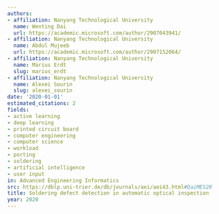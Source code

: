 ```yaml
---
authors:
- affiliation: Nanyang Technological University
  name: Wenting Dai
  url: https://academic.microsoft.com/author/2907043941/
- affiliation: Nanyang Technological University
  name: Abdul Mujeeb
  url: https://academic.microsoft.com/author/2907152064/
- affiliation: Nanyang Technological University
  name: Marius Erdt
  slug: marius_erdt
- affiliation: Nanyang Technological University
  name: Alexei Sourin
  slug: alexei_sourin
date: '2020-01-01'
estimated_citations: 2
fields:
- active learning
- deep learning
- printed circuit board
- computer engineering
- computer science
- workload
- porting
- soldering
- artificial intelligence
- user input
in: Advanced Engineering Informatics
src: https://dblp.uni-trier.de/db/journals/aei/aei43.html#DaiMES20
title: Soldering defect detection in automatic optical inspection
year: 2020
---
```

